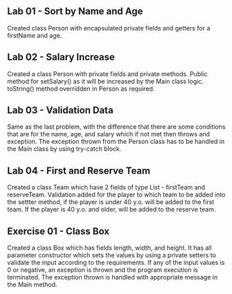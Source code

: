 Lab 01 - Sort by Name and Age
-

Created class Person with encapsulated private fields and getters for a firstName and age.

Lab 02 - Salary Increase
-

Created a class Person with private fields and private methods. Public method for setSalary() as it will be increased 
by the Main class logic. toString() method overridden in Person as required. 

Lab 03 - Validation Data
-

Same as the last problem, with the difference that there are some conditions that are for the name, age, and salary which 
if not met then throws and exception. The exception thrown from the Person class has to be handled in the Main class by using 
try-catch block.

Lab 04 - First and Reserve Team
-

Created a class Team which have 2 fields of type List<Person> - firstTeam and reserveTeam. Validation added for the player 
to which team to be added into the settter method, if the player is under 40 y.o. will be added to the first team. If the 
player is 40 y.o. and older, will be added to the reserve team. 

Exercise 01 - Class Box
-

Created a class Box which has fields length, width, and height. It has all parameter constructor which sets the values by 
using a private setters to validate the input according to the requirements. If any of the input values is 0 or negative, 
an exception is thrown and the program execution is terminated. The exception thrown is handled with appropriate message 
in the Main method.